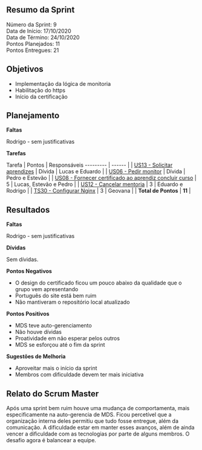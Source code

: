 
## Resumo da Sprint

Número da Sprint:  9<br>
Data de Início:  17/10/2020 <br>
Data de Término: 24/10/2020 <br>
Pontos Planejados:  11 <br>
Pontos Entregues:  21 <br>

## Objetivos

- Implementação da lógica de monitoria
- Habilitação do https
- Início da certificação

## Planejamento

**Faltas** 

Rodrigo - sem justificativas

**Tarefas**

Tarefa   | Pontos | Responsáveis
--------- | ------ |
| [US13 - Solicitar aprendizes](https://github.com/fga-eps-mds/2020.1-Minacademy-Wiki/issues/75)                            | Dívida | Lucas e Eduardo |
| [US06 - Pedir monitor](https://github.com/fga-eps-mds/2020.1-Minacademy-Wiki/issues/74)                                   | Dívida | Pedro e Estevão |
| [US08 - Fornecer certificado ao aprendiz concluir curso](https://github.com/fga-eps-mds/2020.1-Minacademy-Wiki/issues/77) | 5 | Lucas, Estevão e Pedro  |
| [US12 - Cancelar mentoria](https://github.com/fga-eps-mds/2020.1-Minacademy-Wiki/issues/78)                               | 3 | Eduardo e Rodrigo  |
| [TS30 - Configurar Nginx](https://github.com/fga-eps-mds/2020.1-Minacademy-Wiki/issues/79)                                | 3 | Geovana |
| **Total de Pontos**                                                             | **11** |


## Resultados

**Faltas** 

Rodrigo - sem justificativas

**Dívidas**

Sem dívidas.


**Pontos Negativos**

- O design do certificado ficou um pouco abaixo da qualidade que o grupo vem apresentando
- Português do site está bem ruim
- Não mantiveram o repositório local atualizado

**Pontos Positivos**

- MDS teve auto-gerenciamento 
- Não houve dívidas
- Proatividade em não esperar pelos outros
- MDS se esforçou até o fim da sprint

**Sugestões de Melhoria**

- Aproveitar mais o início da sprint
- Membros com dificuldade devem ter mais iniciativa

## Relato do Scrum Master

Após uma sprint bem ruim houve uma mudança de comportamenta, mais especificamente na auto-gerencia de MDS. Ficou percetível que a organização interna deles permitiu que tudo fosse entregue, além da comunicação. A dificuldade estar em manter esses avanços, além de ainda vencer a dificuldade com as tecnologias por parte de alguns membros. O desafio agora é balancear a equipe.